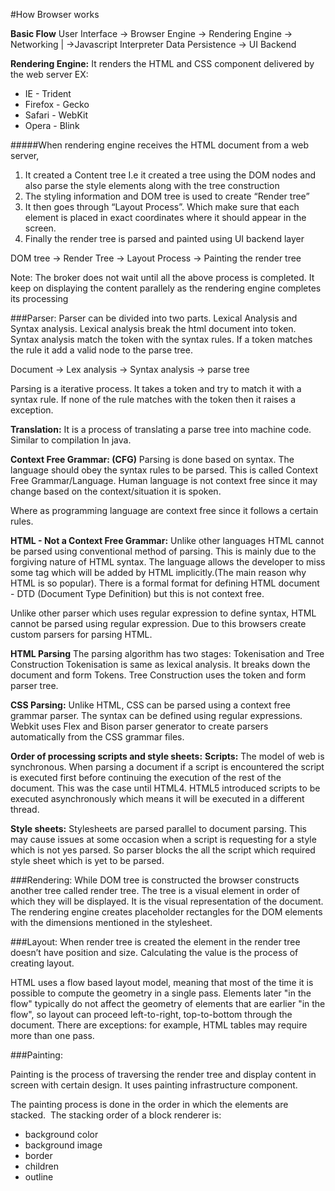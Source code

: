 #How Browser works

**Basic Flow**
User Interface -> Browser Engine -> Rendering Engine -> Networking
					|							->Javascript Interpreter
			Data Persistence						-> UI Backend

**Rendering Engine:**
It renders the HTML and CSS component delivered by the web server
EX:
- IE - Trident
- Firefox - Gecko
- Safari - WebKit
- Opera - Blink


#####When rendering engine receives the HTML document from a web server, 
1. It created a Content tree I.e it created a tree using the DOM nodes and also parse the style elements along with the tree construction
2. The styling information and DOM tree is used to create “Render tree”
3. It then goes through “Layout Process”. Which make sure that each element is placed in exact coordinates where it should appear in the screen.
4. Finally the render tree is parsed and painted using UI backend layer

DOM tree -> Render Tree -> Layout Process -> Painting the render tree

Note: The broker does not wait until all the above process is completed. It keep on displaying the content parallely as the rendering engine completes its processing

###Parser:
Parser can be divided into two parts. Lexical Analysis and Syntax analysis.
Lexical analysis break the html document into token.
Syntax analysis match the token with the syntax rules. If a token matches the rule it add a valid node to the parse tree.

Document -> Lex analysis -> Syntax analysis -> parse tree

Parsing is a iterative process. It takes a token and try to match it with a syntax rule. If none of the rule matches with the token then it raises a exception.

**Translation:**
It is a process of translating a parse tree into machine code. Similar to compilation In java.

**Context Free Grammar: (CFG)**
Parsing is done based on syntax. The language should obey the syntax rules to be parsed. This is called Context Free Grammar/Language. Human language is not context free since it may change based on the context/situation it is spoken.

Where as programming language are context free since it follows a certain rules.

**HTML - Not a Context Free Grammar:**
Unlike other languages HTML cannot be parsed using conventional method of parsing. This is mainly due to the forgiving nature of HTML syntax. The language allows the developer to miss some tag which will be added by HTML implicitly.(The main reason why HTML is so popular). 
There is a formal format for defining HTML document - DTD (Document Type Definition) but this is not context free.

Unlike other parser which uses regular expression to define syntax, HTML cannot be parsed using regular expression. Due to this browsers create custom parsers for parsing HTML.

**HTML Parsing**
The parsing algorithm has two stages: Tokenisation and Tree Construction
Tokenisation is same as lexical analysis. It breaks down the document and form Tokens.
Tree Construction uses the token and form parser tree.

**CSS Parsing:**
Unlike HTML, CSS can be parsed using a context free grammar parser. The syntax can be defined using regular expressions.
Webkit uses Flex and Bison parser generator to create parsers automatically from the CSS grammar files. 

**Order of processing scripts and style sheets:**
**Scripts:**
The model of web is synchronous. When parsing a document if a script is encountered the script is executed first before continuing the execution of the rest of the document. This was the case until HTML4. HTML5 introduced scripts to be executed asynchronously which means it will be executed in a different thread.

**Style sheets:**
Stylesheets are parsed parallel to document parsing. This may cause issues at some occasion when a script is requesting for a style which is not yes parsed. So parser blocks the all the script which required style sheet which is yet to be parsed.
 

###Rendering:
While DOM tree is constructed the browser constructs another tree called render tree. The tree is a visual element in order of which they will be displayed. It is the visual representation of the document.
The rendering engine creates placeholder rectangles for the DOM elements with the dimensions mentioned in the stylesheet.

###Layout:
When render tree is created the element in the render tree doesn’t have position and size. Calculating the value is the process of creating layout. 

HTML uses a flow based layout model, meaning that most of the time it is possible to compute the geometry in a single pass. Elements later "in the flow" typically do not affect the geometry of elements that are earlier "in the flow", so layout can proceed left-to-right, top-to-bottom through the document. There are exceptions: for example, HTML tables may require more than one pass.

###Painting: 

Painting is the process of traversing the render tree and display content in screen with certain design. It uses painting infrastructure component. 

The painting process is done in the order in which the elements are stacked.
 The stacking order of a block renderer is:
* background color
* background image
* border
* children
* outline
